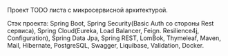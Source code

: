 Проект TODO листа с микросервисной архитектурой.

Стэк проекта: Spring Boot, Spring Security(Basic Auth со стороны Rest сервиса), Spring Cloud(Eureka, Load Balancer, Feign. Resilience4j, Configuration), Spring Data Jpa, Spring REST, LomBok, Thymeleaf, Maven, Mail, Hibernate, PostgreSQL, Swagger, Liquibase, Validation, Docker.
